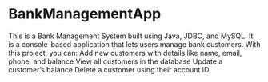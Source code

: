 # BankManagementApp
This is a Bank Management System built using Java, JDBC, and MySQL. It is a console-based application that lets users manage bank customers.  With this project, you can:  Add new customers with details like name, email, phone, and balance  View all customers in the database  Update a customer’s balance  Delete a customer using their account ID  
